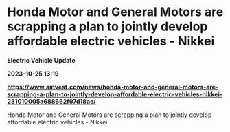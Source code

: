 # Honda Motor and General Motors are scrapping a plan to jointly develop affordable electric vehicles - Nikkei
**Electric Vehicle Update**

**2023-10-25 13:19**

**https://www.ainvest.com/news/honda-motor-and-general-motors-are-scrapping-a-plan-to-jointly-develop-affordable-electric-vehicles-nikkei-231010005a688662f97d18ae/**

Honda Motor and General Motors are scrapping a plan to jointly develop affordable electric vehicles - Nikkei